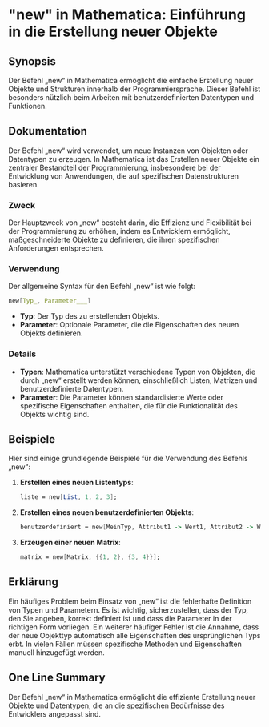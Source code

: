 <!--
Meta Description: # "new" in Mathematica: Einführung in die Erstellung neuer Objekte ## Synopsis Der Befehl „new“ in Mathematica ermöglicht die einfache Erstellung neue...
Meta Keywords: die, new, der, mathematica, und
-->

# "new" in Mathematica: Einführung in die Erstellung neuer Objekte

## Synopsis
Der Befehl „new“ in Mathematica ermöglicht die einfache Erstellung neuer Objekte und Strukturen innerhalb der Programmiersprache. Dieser Befehl ist besonders nützlich beim Arbeiten mit benutzerdefinierten Datentypen und Funktionen.

## Dokumentation
Der Befehl „new“ wird verwendet, um neue Instanzen von Objekten oder Datentypen zu erzeugen. In Mathematica ist das Erstellen neuer Objekte ein zentraler Bestandteil der Programmierung, insbesondere bei der Entwicklung von Anwendungen, die auf spezifischen Datenstrukturen basieren.

### Zweck
Der Hauptzweck von „new“ besteht darin, die Effizienz und Flexibilität bei der Programmierung zu erhöhen, indem es Entwicklern ermöglicht, maßgeschneiderte Objekte zu definieren, die ihren spezifischen Anforderungen entsprechen.

### Verwendung
Der allgemeine Syntax für den Befehl „new“ ist wie folgt:
```mathematica
new[Typ_, Parameter___]
```
- **Typ**: Der Typ des zu erstellenden Objekts.
- **Parameter**: Optionale Parameter, die die Eigenschaften des neuen Objekts definieren.

### Details
- **Typen**: Mathematica unterstützt verschiedene Typen von Objekten, die durch „new“ erstellt werden können, einschließlich Listen, Matrizen und benutzerdefinierte Datentypen.
- **Parameter**: Die Parameter können standardisierte Werte oder spezifische Eigenschaften enthalten, die für die Funktionalität des Objekts wichtig sind.

## Beispiele
Hier sind einige grundlegende Beispiele für die Verwendung des Befehls „new“:

1. **Erstellen eines neuen Listentyps**:
   ```mathematica
   liste = new[List, 1, 2, 3];
   ```

2. **Erstellen eines neuen benutzerdefinierten Objekts**:
   ```mathematica
   benutzerdefiniert = new[MeinTyp, Attribut1 -> Wert1, Attribut2 -> Wert2];
   ```

3. **Erzeugen einer neuen Matrix**:
   ```mathematica
   matrix = new[Matrix, {{1, 2}, {3, 4}}];
   ```

## Erklärung
Ein häufiges Problem beim Einsatz von „new“ ist die fehlerhafte Definition von Typen und Parametern. Es ist wichtig, sicherzustellen, dass der Typ, den Sie angeben, korrekt definiert ist und dass die Parameter in der richtigen Form vorliegen. Ein weiterer häufiger Fehler ist die Annahme, dass der neue Objekttyp automatisch alle Eigenschaften des ursprünglichen Typs erbt. In vielen Fällen müssen spezifische Methoden und Eigenschaften manuell hinzugefügt werden.

## One Line Summary
Der Befehl „new“ in Mathematica ermöglicht die effiziente Erstellung neuer Objekte und Datentypen, die an die spezifischen Bedürfnisse des Entwicklers angepasst sind.